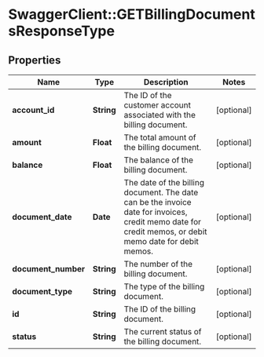 # SwaggerClient::GETBillingDocumentsResponseType

## Properties
Name | Type | Description | Notes
------------ | ------------- | ------------- | -------------
**account_id** | **String** | The ID of the customer account associated with the billing document. | [optional] 
**amount** | **Float** | The total amount of the billing document.  | [optional] 
**balance** | **Float** | The balance of the billing document.  | [optional] 
**document_date** | **Date** | The date of the billing document. The date can be the invoice date for invoices, credit memo date for credit memos, or debit memo date for debit memos.  | [optional] 
**document_number** | **String** | The number of the billing document.  | [optional] 
**document_type** | **String** | The type of the billing document.  | [optional] 
**id** | **String** | The ID of the billing document.  | [optional] 
**status** | **String** | The current status of the billing document.  | [optional] 


